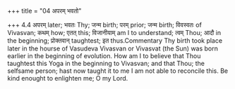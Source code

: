 +++
title = "04 अपरम् भवतो"

+++
4.4 अपरम् later; भवतः Thy; जन्म birth; परम् prior; जन्म birth; विवस्वतः
of Vivasvan; कथम् how; एतत् this; विजानीयाम् am I to understand; त्वम्
Thou; आदौ in the beginning; प्रोक्तवान् taughtest; इत thus.Commentary
Thy birth took place later in the hourse of Vasudeva Vivasvan or
Vivasvat (the Sun) was born earlier in the beginning of evolution. How
am I to believe that Thou taughtest this Yoga in the beginning to
Vivasvan; and that Thou; the selfsame person; hast now taught it to me I
am not able to reconcile this. Be kind enought to enlighten me; O my
Lord.
